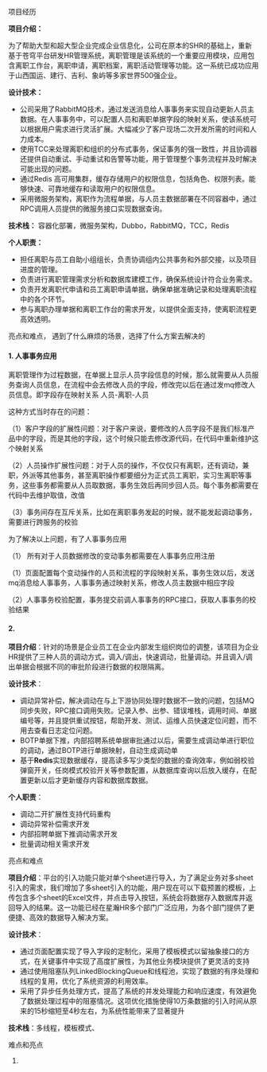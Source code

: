 项目经历





**项目介绍：**

为了帮助大型和超大型企业完成企业信息化，公司在原本的SHR的基础上，重新基于苍穹平台研发HR管理系统，离职管理是该系统的一个重要应用模块，应用包含离职工作台，离职申请，离职档案，离职活动管理等功能。这一系统已成功应用于山西国运、建行、吉利、象屿等多家世界500强企业。

**设计技术：**

- 公司采用了RabbitMQ技术，通过发送消息给人事事务来实现自动更新人员主数据。在人事事务中，可以配置人员和离职单据字段的映射关系，使该系统可以根据用户需求进行灵活扩展。大幅减少了客户现场二次开发所需的时间和人力成本。
- 使用TCC来处理离职和组织的分布式事务，保证事务的强一致性，并且协调器还提供自动重试、手动重试和告警等功能，用于管理整个事务流程并及时解决可能出现的问题。
-  通过Redis 高可用集群，缓存存储用户的权限信息，包括角色、权限列表。能够快速、可靠地缓存和读取用户的权限信息。
- 采用微服务架构，离职作为流程单据，与人员主数据部署在不同容器中，通过RPC调用人员提供的微服务接口实现数据查询。

**技术栈：** 容器化部署，微服务架构，Dubbo，RabbitMQ，TCC，Redis

**个人职责：**

- 担任离职与员工自助小组组长，负责协调组内公共事务和外部交接，以及项目进度的管理。
- 负责进行离职管理需求分析和数据库建模工作，确保系统设计符合业务需求。
- 负责开发离职代申请和员工离职申请单据，确保单据准确记录和处理离职流程中的各个环节。
- 参与离职办理单据和离职工作台的需求开发，以提供全面支持，使离职流程更高效透明。



亮点和难点， 遇到了什么麻烦的场景，选择了什么方案去解决的

#### 1. 人事事务应用

离职管理作为过程数据，在单据上显示人员字段信息的时候，那么就需要从人员服务查询人员信息，在流程中会去修改人员的字段，修改完以后在通过发mq修改人员信息。即字段存在映射关系 人员-离职-人员

这种方式当时存在的问题：

（1）客户字段的扩展性问题：对于客户来说，要修改的人员字段不是我们标准产品中的字段，而是其他的字段，这个时候只能去修改源代码，在代码中重新维护这个映射关系

（2）人员操作扩展性问题：对于人员的操作，不仅仅只有离职，还有调动，兼职，外派等其他事务，甚至离职操作都要细分为正式员工离职，实习生离职等事务，这些事务都需要从人员取数据，事务生效后再同步回人员。每个事务都需要在代码中去维护取值，改值

（3）事务间存在互斥关系，比如在离职事务发起的时候，就不能发起调动事务，需要进行跨服务的校验

为了解决以上问题，有了人事事务应用

（1） 所有对于人员数据修改的变动事务都需要在人事事务应用注册

（1）页面配置每个变动操作的人员和流程的字段映射关系，事务生效以后，发送mq消息给人事事务，人事事务通过映射关系，修改人员主数据中相应字段

（2）人事事务校验配置，事务提交前调人事事务的RPC接口，获取人事事务的校验结果

#### 2. 



**项目介绍**：针对的场景是企业员工在企业内部发生组织岗位的调整，该项目为企业HR提供了三种人员的调动方式，调入/调出，快速调动，批量调动。并且调入/调出单据会根据不同的审批阶段进行数据的权限隔离。

**设计技术**：

- 调动异常补偿，解决调动在与上下游协同处理时数据不一致的问题，包括MQ同步失败，RPC接口调用失败。记录入参、出参、错误堆栈，调用时间、单据编号等，并且提供重试按钮，帮助开发、测试、运维人员快速定位问题，而不用去查看日志定位问题。
-  BOTP单据下推，内部招聘系统单据审批通过以后，需要生成调动单进行职位的调动，通过BOTP进行单据映射，自动生成调动单
- 基于**Redis**实现数据缓存，提高读多写少类型的数据的查询效率，例如弱校验弹窗开关，任岗模式校验开关等参数配置，从数据库查询以后放入缓存，在配置更新以后才更新缓存内容和数据库数据。

**个人职责**：

- 调动二开扩展性支持代码重构
- 调动异常补偿需求开发
- 内部招聘单据下推调动需求开发
- 批量调动相关需求开发

 

亮点和难点





**项目介绍**：平台的引入功能只能对单个sheet进行导入，为了满足业务对多sheet引入的需求，我们增加了多sheet引入的功能，用户现在可以下载预置的模板，上传包含多个sheet的Excel文件，并点击导入按钮，系统会将数据存入数据库并返回导入的结果。这一功能已经在星瀚HR多个部门广泛应用，为各个部门提供了更便捷、高效的数据导入解决方案。

**设计技术**：

- 通过页面配置实现了导入字段的定制化，采用了模板模式以留抽象接口的方式，在关键事件中实现了高度扩展性，为其他业务模块提供了更灵活的支持
- 通过使用阻塞队列LinkedBlockingQueue和线程池，实现了数据的有序处理和线程的复用，优化了系统资源的利用效率。
- 采用了异步任务处理方式，提高了系统的并发处理能力和响应速度，有效避免了数据处理过程中的阻塞情况。这项优化措施使得10万条数据的引入时间从原来的15秒缩短至4秒左右，为系统性能带来了显著提升

**技术栈**：多线程，模板模式、

 

难点和亮点

1. 